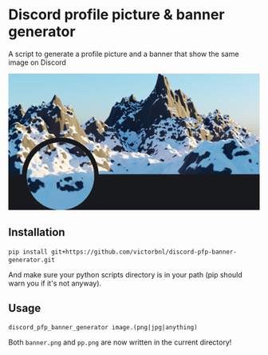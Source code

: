 # Discord profile picture & banner generator

A script to generate a profile picture and a banner that show the same image on Discord

<p align="center">
    <img src=".readme/screenshot.png">
</p>

## Installation

```
pip install git+https://github.com/victorbnl/discord-pfp-banner-generator.git
```

And make sure your python scripts directory is in your path (pip should warn you if it's not anyway).

## Usage

```
discord_pfp_banner_generator image.(png|jpg|anything)
```

Both `banner.png` and `pp.png` are now written in the current directory!
